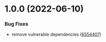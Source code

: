 # 1.0.0 (2022-06-10)


### Bug Fixes

* remove vulnerable dependencies ([6554407](https://github.com/larsrickert/template-express/commit/6554407830e6870174c88a2971927f881ff44b47))

